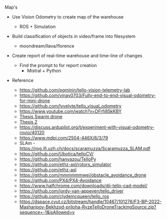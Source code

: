 Map's

- Use Vision Odometry to create map of the warehouse 
    - ROS + Simulation
- Build classification of objects in video/frame into filesystem
    - moondream/llava/florence
- Create report of real-time warehouse and time-line of changes
    - Find the prompt to for report creation 
        - Mistral + Python


- Reference
    - https://github.com/pgminin/tello-vision-telemetry-lab
    - https://github.com/vinay0703/Fully-end-to-end-visual-odometry-for-mini-drone
    - https://github.com/lyvelyte/tello_visual_odometry
    - https://www.youtube.com/watch?v=DFrfi85kKBY
    - [Thesis Swarm drone](https://dspace.cvut.cz/bitstream/handle/10467/101276/F3-BP-2022-Masharipov-Bekhzod-RyzeTelloDroneTracking.pdf)
    - [Thesis 2](https://drive.google.com/file/d/1miNF6lNpDfTgXdZperAfvq7yAh-gXNFz/view?usp=sharing)
    - https://discuss.ardupilot.org/t/experiment-with-visual-odometry-rovio/40120
    - https://www.mdpi.com/2504-446X/6/3/79
    - SLAm - https://rpg.ifi.uzh.ch/docs/scaramuzza/Scaramuzza_SLAM.pdf
    - https://github.com/Ubotica/telloCV/
    - https://github.com/hanyazou/TelloPy
    - https://github.com/ethz-asl/rotors_simulator
    - https://github.com/ethz-asl
    - https://github.com/mmmmmmwei/obstacle_avoidance_drone
    - https://github.com/PX4/PX4-Avoidance
    - https://www.halfchrome.com/downloads/dji-tello-cad-model/
    - https://github.com/jordy-van-appeven/tello_driver
    - https://github.com/clydemcqueen/tello_ros
    - https://dspace.cvut.cz/bitstream/handle/10467/101276/F3-BP-2022-Masharipov-Bekhzod-priloha-RyzeTelloDroneTrackingSource.zip?sequence=-1&isAllowed=y
